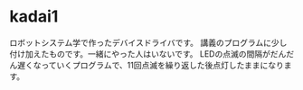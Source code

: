 # kadai1
ロボットシステム学で作ったデバイスドライバです。
講義のプログラムに少し付け加えたものです。一緒にやった人はいないです。
LEDの点滅の間隔がだんだん遅くなっていくプログラムで、11回点滅を繰り返した後点灯したままになります。
